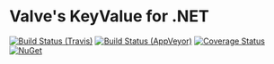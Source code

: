 # Valve's KeyValue for .NET

[![Build Status (Travis)](https://img.shields.io/travis/SteamDatabase/ValveKeyValue/master.svg?label=Travis&style=flat-square)](https://travis-ci.org/SteamDatabase/ValveKeyValue)
[![Build Status (AppVeyor)](https://img.shields.io/appveyor/ci/xPaw/valvekeyvalue/master.svg?label=AppVeyor&style=flat-square)](https://ci.appveyor.com/project/xPaw/valvekeyvalue)
[![Coverage Status](https://img.shields.io/coveralls/SteamDatabase/ValveKeyValue.svg?label=Test+Coverage&style=flat-square)](https://coveralls.io/github/SteamDatabase/ValveKeyValue)
[![NuGet](https://img.shields.io/nuget/v/ValveKeyValue.svg?label=NuGet&style=flat-square)](https://www.nuget.org/packages/ValveKeyValue/)
